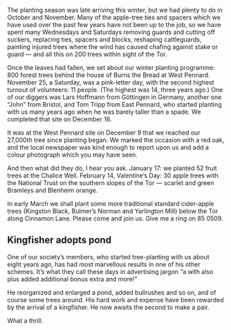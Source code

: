 The planting season was late arriving this winter, but we had plenty to
do in October and November. Many of the apple-tree ties and spacers
which we have used over the past few years have not been up to the job,
so we have spent many Wednesdays and Saturdays removing guards and
cutting off suckers, replacing ties, spacers and blocks, reshaping
cattleguards, painting injured trees where the wind has caused chafing
against stake or guard — and all this on 200 trees within sight of the
Tor.

Once the leaves had fallen, we set about our winter planting programme:
800 forest trees behind the house of Burns the Bread at West Pennard.
November 25, a Saturday, was a pink-letter day, with the second highest
turnout of volunteers: 11 people. (The highest was 14, three years ago.)
One of our diggers was Lars Hoffmann from Göttingen in Germany, another
one “John” from Bristol, and Tom Tripp from East Pennard, who started
planting with us many years ago when he was barely taller than a spade.
We completed that site on December 16.

It was at the West Pennard site on December 9 that we reached our
27,000th tree since planting began. We marked the occasion with a red
oak, and the local newspaper was kind enough to report upon us and add a
colour photograph which you may have seen.

And then what did they do, I hear you ask. January 17: we planted 52
fruit trees at the Chalice Well. February 14, Valentine’s Day: 30 apple
trees with the National Trust on the southern slopes of the Tor —
scarlet and green Bramleys and Blenheim orange.

In early March we shall plant some more traditional standard cider-apple
trees (Kingston Black, Bulmer’s Norman and Yarlington Mill) below the
Tor along Cinnamon Lane. Please come and join us. Give me a ring on 85
0509.

Kingfisher adopts pond
----------------------

One of our society’s members, who started tree-planting with us about
eight years ago, has had most marvellous results in one of his other
schemes. It’s what they call these days in advertising jargon “a with
also plus added additional bonus extra and more!”

He reorganized and enlarged a pond, added bullrushes and so on, and of
course some trees around. His hard work and expense have been rewarded
by the arrival of a kingfisher. He now awaits the second to make a pair.

What a thrill.
